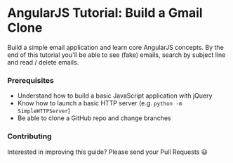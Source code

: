 # AngularJS Tutorial: Build a Gmail Clone

Build a simple email application and learn core AngularJS concepts. By the end of this tutorial you'll be able to see (fake) emails, search by subject line and read / delete emails.

### Prerequisites
* Understand how to build a basic JavaScript application with jQuery
* Know how to launch a basic HTTP server (e.g. `python -m SimpleHTTPServer`)
* Be able to clone a GitHub repo and change branches

### Contributing
Interested in improving this guide? Please send your Pull Requests :smiley:
